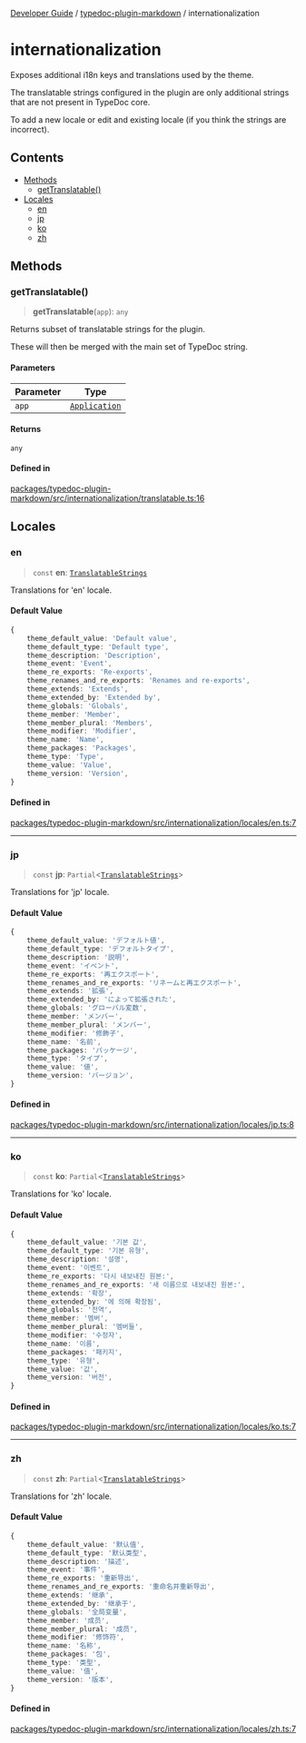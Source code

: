 [Developer Guide](../../README.md) / [typedoc-plugin-markdown](../README.md) / internationalization

# internationalization

Exposes additional i18n keys and translations used by the theme.

The translatable strings configured in the plugin are only additional strings that are not present in TypeDoc core.

To add a new locale or edit and existing locale (if you think the strings are incorrect).

## Contents

* [Methods](#methods)
  * [getTranslatable()](#gettranslatable)
* [Locales](#locales)
  * [en](#en)
  * [jp](#jp)
  * [ko](#ko)
  * [zh](#zh)

## Methods

### getTranslatable()

> **getTranslatable**(`app`): `any`

Returns subset of translatable strings for the plugin.

These will then be merged with the main set of TypeDoc string.

#### Parameters

| Parameter | Type                                                              |
| --------- | ----------------------------------------------------------------- |
| `app`     | [`Application`](https://typedoc.org/api/classes/Application.html) |

#### Returns

`any`

#### Defined in

[packages/typedoc-plugin-markdown/src/internationalization/translatable.ts:16](https://github.com/typedoc2md/typedoc-plugin-markdown/blob/main/packages/typedoc-plugin-markdown/src/internationalization/translatable.ts#L16)

## Locales

### en

> `const` **en**: [`TranslatableStrings`](../types/interfaces/TranslatableStrings.md)

Translations for 'en' locale.

#### Default Value

```ts
{
    theme_default_value: 'Default value',
    theme_default_type: 'Default type',
    theme_description: 'Description',
    theme_event: 'Event',
    theme_re_exports: 'Re-exports',
    theme_renames_and_re_exports: 'Renames and re-exports',
    theme_extends: 'Extends',
    theme_extended_by: 'Extended by',
    theme_globals: 'Globals',
    theme_member: 'Member',
    theme_member_plural: 'Members',
    theme_modifier: 'Modifier',
    theme_name: 'Name',
    theme_packages: 'Packages',
    theme_type: 'Type',
    theme_value: 'Value',
    theme_version: 'Version',
}
```

#### Defined in

[packages/typedoc-plugin-markdown/src/internationalization/locales/en.ts:7](https://github.com/typedoc2md/typedoc-plugin-markdown/blob/main/packages/typedoc-plugin-markdown/src/internationalization/locales/en.ts#L7)

***

### jp

> `const` **jp**: `Partial`\<[`TranslatableStrings`](../types/interfaces/TranslatableStrings.md)>

Translations for 'jp' locale.

#### Default Value

```ts
{
    theme_default_value: 'デフォルト値',
    theme_default_type: 'デフォルトタイプ',
    theme_description: '説明',
    theme_event: 'イベント',
    theme_re_exports: '再エクスポート',
    theme_renames_and_re_exports: 'リネームと再エクスポート',
    theme_extends: '拡張',
    theme_extended_by: 'によって拡張された',
    theme_globals: 'グローバル変数',
    theme_member: 'メンバー',
    theme_member_plural: 'メンバー',
    theme_modifier: '修飾子',
    theme_name: '名前',
    theme_packages: 'パッケージ',
    theme_type: 'タイプ',
    theme_value: '値',
    theme_version: 'バージョン',
}
```

#### Defined in

[packages/typedoc-plugin-markdown/src/internationalization/locales/jp.ts:8](https://github.com/typedoc2md/typedoc-plugin-markdown/blob/main/packages/typedoc-plugin-markdown/src/internationalization/locales/jp.ts#L8)

***

### ko

> `const` **ko**: `Partial`\<[`TranslatableStrings`](../types/interfaces/TranslatableStrings.md)>

Translations for 'ko' locale.

#### Default Value

```ts
{
    theme_default_value: '기본 값',
    theme_default_type: '기본 유형',
    theme_description: '설명',
    theme_event: '이벤트',
    theme_re_exports: '다시 내보내진 원본:',
    theme_renames_and_re_exports: '새 이름으로 내보내진 원본:',
    theme_extends: '확장',
    theme_extended_by: '에 의해 확장됨',
    theme_globals: '전역',
    theme_member: '멤버',
    theme_member_plural: '멤버들',
    theme_modifier: '수정자',
    theme_name: '이름',
    theme_packages: '패키지',
    theme_type: '유형',
    theme_value: '값',
    theme_version: '버전',
}
```

#### Defined in

[packages/typedoc-plugin-markdown/src/internationalization/locales/ko.ts:7](https://github.com/typedoc2md/typedoc-plugin-markdown/blob/main/packages/typedoc-plugin-markdown/src/internationalization/locales/ko.ts#L7)

***

### zh

> `const` **zh**: `Partial`\<[`TranslatableStrings`](../types/interfaces/TranslatableStrings.md)>

Translations for 'zh' locale.

#### Default Value

```ts
{
    theme_default_value: '默认值',
    theme_default_type: '默认类型',
    theme_description: '描述',
    theme_event: '事件',
    theme_re_exports: '重新导出',
    theme_renames_and_re_exports: '重命名并重新导出',
    theme_extends: '继承',
    theme_extended_by: '继承于',
    theme_globals: '全局变量',
    theme_member: '成员',
    theme_member_plural: '成员',
    theme_modifier: '修饰符',
    theme_name: '名称',
    theme_packages: '包',
    theme_type: '类型',
    theme_value: '值',
    theme_version: '版本',
}
```

#### Defined in

[packages/typedoc-plugin-markdown/src/internationalization/locales/zh.ts:7](https://github.com/typedoc2md/typedoc-plugin-markdown/blob/main/packages/typedoc-plugin-markdown/src/internationalization/locales/zh.ts#L7)
